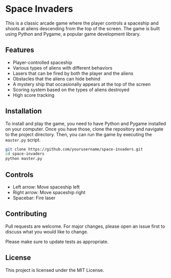 # Space Invaders

This is a classic arcade game where the player controls a spaceship and shoots at aliens descending from the top of the screen. The game is built using Python and Pygame, a popular game development library.

## Features

- Player-controlled spaceship
- Various types of aliens with different behaviors
- Lasers that can be fired by both the player and the aliens
- Obstacles that the aliens can hide behind
- A mystery ship that occasionally appears at the top of the screen
- Scoring system based on the types of aliens destroyed
- High score tracking

## Installation

To install and play the game, you need to have Python and Pygame installed on your computer. Once you have those, clone the repository and navigate to the project directory. Then, you can run the game by executing the `master.py` script.

```bash
git clone https://github.com/yourusername/space-invaders.git
cd space-invaders
python master.py
```

## Controls

- Left arrow: Move spaceship left
- Right arrow: Move spaceship right
- Spacebar: Fire laser

## Contributing

Pull requests are welcome. For major changes, please open an issue first to discuss what you would like to change.

Please make sure to update tests as appropriate.

## License

This project is licensed under the MIT License.
